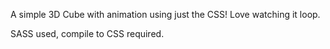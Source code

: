 A simple 3D Cube with animation using just the CSS! Love watching it loop.

SASS used, compile to CSS required.
